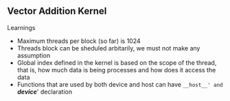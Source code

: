 ## Vector Addition Kernel

Learnings
- Maximum threads per block (so far) is 1024
- Threads block can be sheduled arbitarily, we must not make any assumption
- Global index defined in the kernel is based on the scope of the thread, that is, how
  much data is being processes and how does it access the data
- Functions that are used by both device and host can have `__host__' and `_____device_____' declaration

